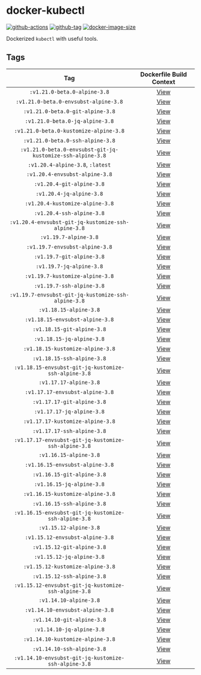 # docker-kubectl

[![github-actions](https://github.com/theohbrothers/docker-kubectl/workflows/ci-master-pr/badge.svg)](https://github.com/theohbrothers/docker-kubectl/actions)
[![github-tag](https://img.shields.io/github/tag/theohbrothers/docker-kubectl)](https://github.com/theohbrothers/docker-kubectl/releases/)
[![docker-image-size](https://img.shields.io/docker/image-size/theohbrothers/docker-kubectl/latest)](https://hub.docker.com/r/theohbrothers/docker-kubectl)

Dockerized `kubectl` with useful tools.

## Tags

| Tag | Dockerfile Build Context |
|:-------:|:---------:|
| `:v1.21.0-beta.0-alpine-3.8` | [View](variants/v1.21.0-beta.0-alpine-3.8 ) |
| `:v1.21.0-beta.0-envsubst-alpine-3.8` | [View](variants/v1.21.0-beta.0-envsubst-alpine-3.8 ) |
| `:v1.21.0-beta.0-git-alpine-3.8` | [View](variants/v1.21.0-beta.0-git-alpine-3.8 ) |
| `:v1.21.0-beta.0-jq-alpine-3.8` | [View](variants/v1.21.0-beta.0-jq-alpine-3.8 ) |
| `:v1.21.0-beta.0-kustomize-alpine-3.8` | [View](variants/v1.21.0-beta.0-kustomize-alpine-3.8 ) |
| `:v1.21.0-beta.0-ssh-alpine-3.8` | [View](variants/v1.21.0-beta.0-ssh-alpine-3.8 ) |
| `:v1.21.0-beta.0-envsubst-git-jq-kustomize-ssh-alpine-3.8` | [View](variants/v1.21.0-beta.0-envsubst-git-jq-kustomize-ssh-alpine-3.8 ) |
| `:v1.20.4-alpine-3.8`, `:latest` | [View](variants/v1.20.4-alpine-3.8 ) |
| `:v1.20.4-envsubst-alpine-3.8` | [View](variants/v1.20.4-envsubst-alpine-3.8 ) |
| `:v1.20.4-git-alpine-3.8` | [View](variants/v1.20.4-git-alpine-3.8 ) |
| `:v1.20.4-jq-alpine-3.8` | [View](variants/v1.20.4-jq-alpine-3.8 ) |
| `:v1.20.4-kustomize-alpine-3.8` | [View](variants/v1.20.4-kustomize-alpine-3.8 ) |
| `:v1.20.4-ssh-alpine-3.8` | [View](variants/v1.20.4-ssh-alpine-3.8 ) |
| `:v1.20.4-envsubst-git-jq-kustomize-ssh-alpine-3.8` | [View](variants/v1.20.4-envsubst-git-jq-kustomize-ssh-alpine-3.8 ) |
| `:v1.19.7-alpine-3.8` | [View](variants/v1.19.7-alpine-3.8 ) |
| `:v1.19.7-envsubst-alpine-3.8` | [View](variants/v1.19.7-envsubst-alpine-3.8 ) |
| `:v1.19.7-git-alpine-3.8` | [View](variants/v1.19.7-git-alpine-3.8 ) |
| `:v1.19.7-jq-alpine-3.8` | [View](variants/v1.19.7-jq-alpine-3.8 ) |
| `:v1.19.7-kustomize-alpine-3.8` | [View](variants/v1.19.7-kustomize-alpine-3.8 ) |
| `:v1.19.7-ssh-alpine-3.8` | [View](variants/v1.19.7-ssh-alpine-3.8 ) |
| `:v1.19.7-envsubst-git-jq-kustomize-ssh-alpine-3.8` | [View](variants/v1.19.7-envsubst-git-jq-kustomize-ssh-alpine-3.8 ) |
| `:v1.18.15-alpine-3.8` | [View](variants/v1.18.15-alpine-3.8 ) |
| `:v1.18.15-envsubst-alpine-3.8` | [View](variants/v1.18.15-envsubst-alpine-3.8 ) |
| `:v1.18.15-git-alpine-3.8` | [View](variants/v1.18.15-git-alpine-3.8 ) |
| `:v1.18.15-jq-alpine-3.8` | [View](variants/v1.18.15-jq-alpine-3.8 ) |
| `:v1.18.15-kustomize-alpine-3.8` | [View](variants/v1.18.15-kustomize-alpine-3.8 ) |
| `:v1.18.15-ssh-alpine-3.8` | [View](variants/v1.18.15-ssh-alpine-3.8 ) |
| `:v1.18.15-envsubst-git-jq-kustomize-ssh-alpine-3.8` | [View](variants/v1.18.15-envsubst-git-jq-kustomize-ssh-alpine-3.8 ) |
| `:v1.17.17-alpine-3.8` | [View](variants/v1.17.17-alpine-3.8 ) |
| `:v1.17.17-envsubst-alpine-3.8` | [View](variants/v1.17.17-envsubst-alpine-3.8 ) |
| `:v1.17.17-git-alpine-3.8` | [View](variants/v1.17.17-git-alpine-3.8 ) |
| `:v1.17.17-jq-alpine-3.8` | [View](variants/v1.17.17-jq-alpine-3.8 ) |
| `:v1.17.17-kustomize-alpine-3.8` | [View](variants/v1.17.17-kustomize-alpine-3.8 ) |
| `:v1.17.17-ssh-alpine-3.8` | [View](variants/v1.17.17-ssh-alpine-3.8 ) |
| `:v1.17.17-envsubst-git-jq-kustomize-ssh-alpine-3.8` | [View](variants/v1.17.17-envsubst-git-jq-kustomize-ssh-alpine-3.8 ) |
| `:v1.16.15-alpine-3.8` | [View](variants/v1.16.15-alpine-3.8 ) |
| `:v1.16.15-envsubst-alpine-3.8` | [View](variants/v1.16.15-envsubst-alpine-3.8 ) |
| `:v1.16.15-git-alpine-3.8` | [View](variants/v1.16.15-git-alpine-3.8 ) |
| `:v1.16.15-jq-alpine-3.8` | [View](variants/v1.16.15-jq-alpine-3.8 ) |
| `:v1.16.15-kustomize-alpine-3.8` | [View](variants/v1.16.15-kustomize-alpine-3.8 ) |
| `:v1.16.15-ssh-alpine-3.8` | [View](variants/v1.16.15-ssh-alpine-3.8 ) |
| `:v1.16.15-envsubst-git-jq-kustomize-ssh-alpine-3.8` | [View](variants/v1.16.15-envsubst-git-jq-kustomize-ssh-alpine-3.8 ) |
| `:v1.15.12-alpine-3.8` | [View](variants/v1.15.12-alpine-3.8 ) |
| `:v1.15.12-envsubst-alpine-3.8` | [View](variants/v1.15.12-envsubst-alpine-3.8 ) |
| `:v1.15.12-git-alpine-3.8` | [View](variants/v1.15.12-git-alpine-3.8 ) |
| `:v1.15.12-jq-alpine-3.8` | [View](variants/v1.15.12-jq-alpine-3.8 ) |
| `:v1.15.12-kustomize-alpine-3.8` | [View](variants/v1.15.12-kustomize-alpine-3.8 ) |
| `:v1.15.12-ssh-alpine-3.8` | [View](variants/v1.15.12-ssh-alpine-3.8 ) |
| `:v1.15.12-envsubst-git-jq-kustomize-ssh-alpine-3.8` | [View](variants/v1.15.12-envsubst-git-jq-kustomize-ssh-alpine-3.8 ) |
| `:v1.14.10-alpine-3.8` | [View](variants/v1.14.10-alpine-3.8 ) |
| `:v1.14.10-envsubst-alpine-3.8` | [View](variants/v1.14.10-envsubst-alpine-3.8 ) |
| `:v1.14.10-git-alpine-3.8` | [View](variants/v1.14.10-git-alpine-3.8 ) |
| `:v1.14.10-jq-alpine-3.8` | [View](variants/v1.14.10-jq-alpine-3.8 ) |
| `:v1.14.10-kustomize-alpine-3.8` | [View](variants/v1.14.10-kustomize-alpine-3.8 ) |
| `:v1.14.10-ssh-alpine-3.8` | [View](variants/v1.14.10-ssh-alpine-3.8 ) |
| `:v1.14.10-envsubst-git-jq-kustomize-ssh-alpine-3.8` | [View](variants/v1.14.10-envsubst-git-jq-kustomize-ssh-alpine-3.8 ) |

